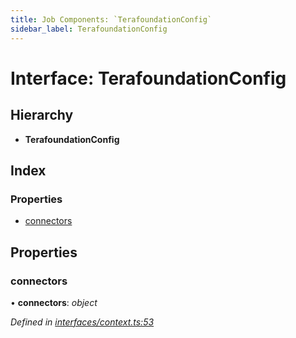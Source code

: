 ```yaml
---
title: Job Components: `TerafoundationConfig`
sidebar_label: TerafoundationConfig
---
```


# Interface: TerafoundationConfig

## Hierarchy

* **TerafoundationConfig**

## Index

### Properties

* [connectors](terafoundationconfig.md#connectors)

## Properties

###  connectors

• **connectors**: *object*

*Defined in [interfaces/context.ts:53](https://github.com/terascope/teraslice/blob/d2d877b60/packages/job-components/src/interfaces/context.ts#L53)*
